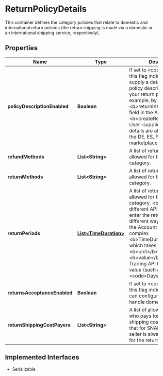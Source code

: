 

# ReturnPolicyDetails

This container defines the category policies that relate to domestic and international return policies (the return shipping is made via a domestic or an international shipping service, respectively).
## Properties

Name | Type | Description | Notes
------------ | ------------- | ------------- | -------------
**policyDescriptionEnabled** | **Boolean** | If set to &lt;code&gt;true&lt;/code&gt;, this flag indicates you can supply a detailed return policy description within your return policy (for example, by populating the &lt;b&gt;returnInstructions&lt;/b&gt; field in the Account API&#39;s &lt;b&gt;createReturnPolicy&lt;/b&gt;). User-supplied return policy details are allowed only in the DE, ES, FR, and IT marketplaces. |  [optional]
**refundMethods** | **List&lt;String&gt;** | A list of refund methods allowed for the associated category. |  [optional]
**returnMethods** | **List&lt;String&gt;** | A list of return methods allowed for the associated category. |  [optional]
**returnPeriods** | [**List&lt;TimeDuration&gt;**](TimeDuration.md) | A list of return periods allowed for the associated category.  &lt;br&gt;&lt;br&gt;Note that different APIs require you to enter the return period in different ways. For example, the Account API uses the complex &lt;b&gt;TimeDuration&lt;/b&gt; type, which takes two values (a &lt;b&gt;unit&lt;/b&gt; and a &lt;b&gt;value&lt;/b&gt;), whereas the Trading API takes a single value (such as &lt;code&gt;Days_30&lt;/code&gt;). |  [optional]
**returnsAcceptanceEnabled** | **Boolean** | If set to &lt;code&gt;true&lt;/code&gt;, this flag indicates the seller can configure how they handle domestic returns. |  [optional]
**returnShippingCostPayers** | **List&lt;String&gt;** | A list of allowed values for who pays for the return shipping cost.  &lt;br&gt;&lt;br&gt;Note that for SNAD returns, the seller is always responsible for the return shipping cost. |  [optional]


## Implemented Interfaces

* Serializable


